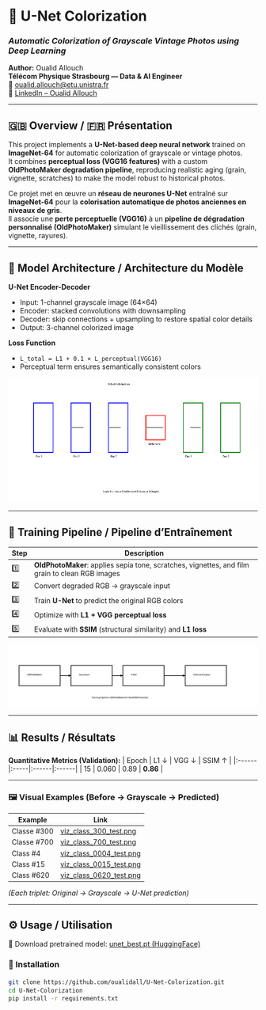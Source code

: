 # 🎨 U-Net Colorization  
### *Automatic Colorization of Grayscale Vintage Photos using Deep Learning*  
**Author:** Oualid Allouch  
**Télécom Physique Strasbourg — Data & AI Engineer**  
📧 [oualid.allouch@etu.unistra.fr](mailto:oualid.allouch@etu.unistra.fr)  
🔗 [LinkedIn – Oualid Allouch]((https://www.linkedin.com/in/oualid-allouch-608b3738a/))

---

## 🇬🇧 Overview / 🇫🇷 Présentation

This project implements a **U-Net-based deep neural network** trained on **ImageNet-64** for automatic colorization of grayscale or vintage photos.  
It combines **perceptual loss (VGG16 features)** with a custom **OldPhotoMaker degradation pipeline**, reproducing realistic aging (grain, vignette, scratches) to make the model robust to historical photos.

Ce projet met en œuvre un **réseau de neurones U-Net** entraîné sur **ImageNet-64** pour la **colorisation automatique de photos anciennes en niveaux de gris**.  
Il associe une **perte perceptuelle (VGG16)** à un **pipeline de dégradation personnalisé (OldPhotoMaker)** simulant le vieillissement des clichés (grain, vignette, rayures).

---

## 🧠 Model Architecture / Architecture du Modèle

**U-Net Encoder-Decoder**
- Input: 1-channel grayscale image (64×64)
- Encoder: stacked convolutions with downsampling
- Decoder: skip connections + upsampling to restore spatial color details
- Output: 3-channel colorized image

**Loss Function**
- `L_total = L1 + 0.1 × L_perceptual(VGG16)`
- Perceptual term ensures semantically consistent colors

<p align="center">
  <img src="https://raw.githubusercontent.com/oualidall/U-Net-Colorization/main/docs/unet_architecture.png" alt="U-Net Diagram" width="650"/>
</p>

---

## 🧩 Training Pipeline / Pipeline d’Entraînement

| Step | Description |
|------|--------------|
| 1️⃣ | **OldPhotoMaker**: applies sepia tone, scratches, vignettes, and film grain to clean RGB images |
| 2️⃣ | Convert degraded RGB → grayscale input |
| 3️⃣ | Train **U-Net** to predict the original RGB colors |
| 4️⃣ | Optimize with **L1 + VGG perceptual loss** |
| 5️⃣ | Evaluate with **SSIM** (structural similarity) and **L1 loss** |

<p align="center">
  <img src="https://raw.githubusercontent.com/oualidall/U-Net-Colorization/main/docs/pipeline_diagram.png" alt="Training Pipeline" width="750"/>
</p>

---

## 📊 Results / Résultats

**Quantitative Metrics (Validation):**
| Epoch | L1 ↓ | VGG ↓ | SSIM ↑ |
|:------|:-----|:------|:------|
| 15 | 0.060 | 0.89 | **0.86** |

---

### 🖼️ Visual Examples (Before → Grayscale → Predicted)

| Example | Link |
|----------|------|
| Classe #300 | [viz_class_300_test.png](outputs_examples/viz_class_300_test.png) |
| Classe #700| [viz_class_700_test.png](outputs_examples/viz_class_700_test.png) |
| Class #4 | [viz_class_0004_test.png](outputs_examples/viz_class_0004_test.png) |
| Class #15 | [viz_class_0015_test.png](outputs_examples/viz_class_0015_test.png) |
| Class #620 | [viz_class_0620_test.png](outputs_examples/viz_class_0620_test.png) |

*(Each triplet: Original → Grayscale → U-Net prediction)*

---

## ⚙️ Usage / Utilisation
🔗 Download pretrained model:
[unet_best.pt (HuggingFace)](https://huggingface.co/Oualidallouch2002/unet_best)
### 🔧 Installation

```bash
git clone https://github.com/oualidall/U-Net-Colorization.git
cd U-Net-Colorization
pip install -r requirements.txt


